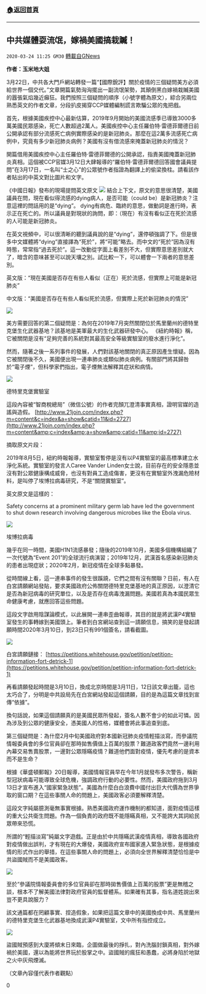 ###  [:house:返回首頁](https://github.com/ourhimalayas/txt)
---

## 中共媒體耍流氓，嫁禍美國搞栽贓！
`2020-03-24 11:25 GM30` [轉載自GNews](https://gnews.org/zh-hant/150299/)

**作者：玉米地大姐**

3月22日，中共各大門戶網站轉發一篇“【國際銳評】關於疫情的三個疑問美方必須給世界一個交代。”文章開篇氣勢洶洶擺出一副流氓架勢，其顛倒黑白嫁禍栽贓美國的囂張氣焰幾近癲狂。我們按照三個疑問的順序（小號字體為原文），綜合另兩位熟悉英文的作者文章，分段扒皮揭穿CCP媒體編制謊言欺騙公眾的鬼把戲。

首先，根據美國疾控中心最新估算，2019年9月開始的美國流感季已導致3000多萬美國民眾感染，死亡人數超過2萬人。美國疾控中心主任羅伯特·雷德菲爾德日前公開承認有部分流感死亡病例實際感染的是新冠肺炎。那麼在這2萬多流感死亡病例中，究竟有多少新冠肺炎病例？美國有沒有借流感來掩蓋新冠肺炎的情況？

開篇借用美國疾控中心主任羅伯特·雷德菲爾德的公開承認，指責美國掩蓋新冠肺炎真相。這個被CCP官媒3月12日大肆報導的“羅伯特·雷德菲爾德回答國會議員提問”在3月17日，一名叫“士之心”的公眾號作者指證為翻譯上的偷梁換柱。請看該作者貼出的中英文對比圖片和文字。

《中國日報》發布的現場提問英文原文
![](https://s3-ap-northeast-1.amazonaws.com/news.guo.offload.media/wp-content/uploads/2020/03/24033649/2-4-31.jpg)
結合上下文，原文的意思很清楚，美國議員在問，現在看似得流感的dying病人，是否可能（could be）是新冠肺炎？注意這裡的問話用的是“dying”。 dying有病危、臨終的意思，做動詞是進行時，表示正在死亡的。所以議員是對現狀的詢問，即：（現在）有沒有看似正在死於流感的人可能是新冠肺炎。

在英文視頻中，可以很清晰的聽到議員說的是“dying”，還停頓強調了下。但是很多中文媒體將“dying”直接譯為“死於”，將“可能”略去。而中文的“死於”因為沒有時態，常常指“過去死於”。這一改動從字面上看差別不大，但實際意思差別就大了，暗含的意味甚至可以說天壤之別。試比較一下，可以體會一下兩者的意思差別。

英文版：“現在美國是否存在有些人看似（正在）死於流感，但實際上可能是新冠肺炎”

中文版：“美國是否存在有些人看似死於流感，但實際上死於新冠肺炎的情況”

![](https://s3-ap-northeast-1.amazonaws.com/news.guo.offload.media/wp-content/uploads/2020/03/24033608/3-2-17.png)

美方需要回答的第二個疑問是：為何在2019年7月突然關閉位於馬里蘭州的德特里克堡生化武器基地？該基地是美軍最大的生化武器研發中心。 《紐約時報》稱，它被關閉是沒有“足夠完善的系統對其最高安全等級實驗室的廢水進行淨化”。

然而，隨著之後一系列事件的發展，人們對該基地關閉的真正原因產生懷疑。因為它被關閉後不久，美國便出現一連串肺炎或類似肺炎病例。有關部門將其歸咎於“電子煙”，但科學家們指出，電子煙無法解釋其症狀和病情。

![](https://s3-ap-northeast-1.amazonaws.com/news.guo.offload.media/wp-content/uploads/2020/03/24033713/5-2-10.jpg)

德特里克堡實驗室

這段內容被“智商稅總局”（微信公號）的作者完顏兀澄清事實真相，證明官媒的造謠與造假。 [http://www.21join.com/index.php?m=content&c=index&a=show&catid=11&id=2727](http://www.21join.com/index.php?m=content&amp;c=index&amp;a=show&amp;catid=11&amp;id=2727)

摘取原文片段：

2019年8月5日，紐約時報報導，實驗室暫停是沒有以P4實驗室的最高標準建立水淨化系統。實驗室的發言人Caree Vander Linden女士說，目前存在的安全隱患並沒有對公眾健康構成威脅，也沒有對員工造成傷害，更沒有在實驗室外洩漏危險材料，是叫停了埃博拉病毒研究，不是“關閉實驗室”。

英文原文是這樣的：

Safety concerns at a prominent military germ lab have led the government to shut down research involving dangerous microbes like the Ebola virus.

![](https://s3-ap-northeast-1.amazonaws.com/news.guo.offload.media/wp-content/uploads/2020/03/24034040/6-3-9.jpg)

埃博拉病毒

幾乎在同一時間，美國H1N1流感暴發；隨後的2019年10月，美國多個機構組織了一次代號為“Event 201”的全球流行病演習；2019年12月，武漢首名感染新冠肺炎的患者出現症狀；2020年2月，新冠疫情在全球多點暴發。

從時間線上看，這一連串事件的發生很蹊蹺，它們之間有沒有關聯？日前，有人在白宮請願網站發貼，要求美國政府公佈關閉德特里克堡基地的真正原因，以澄清它是否為新冠病毒的研究單位，以及是否存在病毒洩漏問題。美國若真為本國民眾生命健康考慮，就應回答這些問題。

這段文字啟用陰謀論模式，以此展開一連串歪曲報導，其目的就是將武漢P4實驗室發生的事轉嫁到美國頭上。筆者到白宮網站查到這一請願信息，搞笑的是發起請願時間2020年3月10日，到23日只有991個簽名，請看截圖。

![](https://s3-ap-northeast-1.amazonaws.com/news.guo.offload.media/wp-content/uploads/2020/03/24033950/7-14.jpg)

白宮請願鏈接： [https://petitions.whitehouse.gov/petition/petition-information-fort-detrick-1](https://petitions.whitehouse.gov/petition/petition-information-fort-detrick-1)

再看請願發起時間是3月10日，換成北京時間是3月11日，12日該文章出籠，這也太巧合了，分明是中共設局先在白宮網站發起這個請願，目的是為這篇文章找到宣傳“依據”。

換句話說，如果這個請願真的是美國民眾所發起，簽名人數不會少的如此可憐。因為涉及到公眾的健康安全，憑美國人的性格，媒體會將此事追查到底。

第三個疑問是：為什麼2月中旬美國政府對本國新冠肺炎疫情輕描淡寫，而參議院情報委員會的多位官員卻在那時拋售價值上百萬的股票？難道政客們竟然一邊利用內幕交易售賣股票，一邊對公眾隱瞞疫情？難道他們面對疫情，優先考慮的是資本而不是生命？

根據《華盛頓郵報》20日報導，美國情報官員早在今年1月就發布多次警告，稱新型冠狀病毒可能導致全球危機，強調政府行動的必要性。然而，美國政府拖到3月13日才宣布進入“國家緊急狀態”。美國為什麼白白浪費中國付出巨大代價為世界爭取的窗口期？在這些事關人命的問題上，美國政客必須要解釋清楚。

這段文字純屬臆測毫無事實根據。熟悉美國政府運作機制的都知道，面對疫情這樣的重大公共衛生問題。作為一個負責的政府既不能隱瞞真相，又不能誇大其詞給民眾帶來恐慌。

所謂的“輕描淡寫”純屬文字遊戲。正是由於中共隱瞞武漢疫情真相，導致各國政府對疫情做出誤判，才有現在的大爆發，美國政府宣布國家進入緊急狀態，是根據疫情的形式作出的舉措，在這些事關人命的問題上，必須向全世界解釋清楚恰恰是中共盜國賊而不是美國政客。

![](https://s3-ap-northeast-1.amazonaws.com/news.guo.offload.media/wp-content/uploads/2020/03/24034016/8-2-4.jpg)

至於“參議院情報委員會的多位官員卻在那時拋售價值上百萬的股票”更是無稽之談，根本不了解美國法律對政府官員的監督體系。如果確有其事，指名道姓說出來豈不更具說服力？

該文通篇都在罔顧事實、捏造假象，如果把這篇文章中的美國換成中共、馬里蘭州的德特里克堡生化武器基地換成武漢P4實驗室，文中所有指控成立。

![](https://s3-ap-northeast-1.amazonaws.com/news.guo.offload.media/wp-content/uploads/2020/03/24034059/9-5.jpg)

盜國賊預感到大廈將傾末日來臨，企圖做最後的掙扎，對內洗腦封鎖真相，對外嫁禍於美國，還以為能將世界玩於股掌之中。盜國賊的瘋狂和愚蠢，必將身陷於地獄之火中灰飛煙滅。

（文章內容僅代表作者觀點）

0
